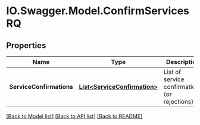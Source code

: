 # IO.Swagger.Model.ConfirmServicesRQ
## Properties

Name | Type | Description | Notes
------------ | ------------- | ------------- | -------------
**ServiceConfirmations** | [**List&lt;ServiceConfirmation&gt;**](ServiceConfirmation.md) | List of service confirmations (or rejections) | [optional] 

[[Back to Model list]](../README.md#documentation-for-models) [[Back to API list]](../README.md#documentation-for-api-endpoints) [[Back to README]](../README.md)

